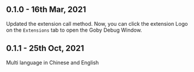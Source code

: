 ## 0.1.0 - 16th Mar, 2021

Updated the extension call method. Now, you can click the extension Logo on the `Extensions` tab to open the Goby Debug Window.

## 0.1.1 - 25th Oct, 2021

Multi language in Chinese and English